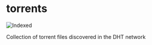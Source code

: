 torrents 
========
![Indexed](https://img.shields.io/badge/indexed-188864-blue)

Collection of torrent files discovered in the DHT network
